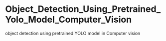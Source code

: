 # Object_Detection_Using_Pretrained_Yolo_Model_Computer_Vision
object detection using pretrained YOLO model in Computer vision
